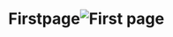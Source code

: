 # Firstpage![First page](https://user-images.githubusercontent.com/59481237/201466673-c8b9986b-d56b-4fe9-9f64-4793efe2d87d.PNG)

